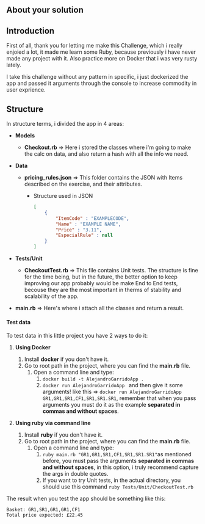 ## About your solution

## Introduction

First of all, thank you for letting me make this Challenge, which i really enjoied a lot, it made me learn some Ruby, because previously i have never made any project with it. Also practice more on Docker that i was very rusty lately.

I take this challenge without any pattern in specific, i just dockerized the app and passed it arguments through the console to increase commodity in user exprience.

## Structure

In structure terms, i divided the app in 4 areas:
- **Models**
    - **Checkout.rb** => Here i stored the classes where i'm going to make the calc on data, and also return a hash with all the info we need.
- **Data**
    - **pricing_rules.json** => This folder contains the JSON with Items described on the exercise, and their attributes.

        - Structure used in JSON
            ```json
            [
                {
                    "ItemCode" : "EXAMPLECODE",
                    "Name" : "EXAMPLE NAME",
                    "Price" : "3.11",
                    "EspecialRule" : null
                }
            ]
            ```
- **Tests/Unit**
    - **CheckoutTest.rb** => This file contains Unit tests. The structure is fine for the time being, but in the future, the better option to keep improving our app probably would be make End to End tests, becouse they are the most important in therms of stability and scalability of the app.

- **main.rb** => Here's where i attach all the classes and return a result.

#### Test data

To test data in this little project you have 2 ways to do it:
 1. **Using Docker**
    1. Install **docker** if you don't have it.
    2. Go to root path in the project, where you can find the **main.rb** file.
        1. Open a command line and type: 
            1. `docker build -t AlejandroGarridoApp .`
            2. `docker run AlejandroGarridoApp ` and then give it some arguments! like this => `docker run AlejandroGarridoApp GR1,GR1,SR1,CF1,SR1,SR1.SR1`, remember that when you pass arguments you must do it as the example **separated in commas and without spaces**.

2. **Using ruby via command line**
    1. Install **ruby** if you don't have it.
    2. Go to root path in the project, where you can find the **main.rb** file.
        1. Open a command line and type:
            1. `ruby main.rb "GR1,GR1,SR1,CF1,SR1,SR1.SR1"`as mentioned before, you must pass the arguments **separated in commas and without spaces**, in this option, i truly recommend capture the args in double quotes.
            2. If you want to try Unit tests, in the actual directory, you should use this command `ruby Tests/Unit/CheckoutTest.rb`


The result when you test the app should be something like this:
```
Basket: GR1,SR1,GR1,GR1,CF1
Total price expected: £22.45
```